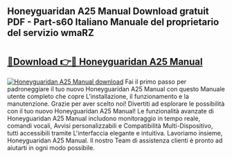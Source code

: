 ## Honeyguaridan A25 Manual Download gratuit PDF - Part-s60 Italiano Manuale del proprietario del servizio wmaRZ

# <h2><a href="http://dfcr3f.blite.top/?on=Honeyguaridan+A25+Manual">🔗Download 👉🔴 Honeyguaridan A25 Manual</a></h2>

[![Honeyguaridan A25 Manual download](https://i.imgur.com/lujVjoI.png)](http://dfcr3f.blite.top/?on=Honeyguaridan+A25+Manual)
Fai il primo passo per padroneggiare il tuo nuovo Honeyguaridan A25 Manual con questo Manuale utente completo che copre L'installazione, il funzionamento e la manutenzione. Grazie per aver scelto noi! Divertiti ad esplorare le possibilità con il tuo nuovo Honeyguaridan A25 Manual! Le funzionalità avanzate di Honeyguaridan A25 Manual includono monitoraggio in tempo reale, comandi vocali, Avvisi personalizzabili e Compatibilità Multi-Dispositivo, tutti accessibili tramite L'interfaccia elegante e intuitiva. Lavoriamo insieme, Honeyguaridan A25 Manual. Il nostro Team di assistenza clienti è pronto ad aiutarti in ogni modo possibile.
